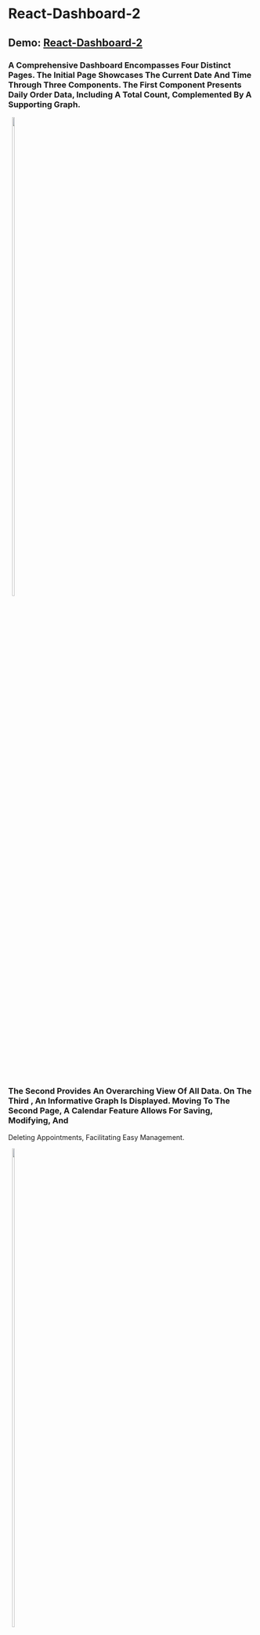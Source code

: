 # React-Dashboard-2

## Demo: [React-Dashboard-2](https://ahmedosama0js.github.io/React-Dashboard-2/)

### A Comprehensive Dashboard Encompasses Four Distinct Pages. The Initial Page Showcases The Current Date And Time Through Three Components. The First Component Presents Daily Order Data, Including A Total Count, Complemented By A Supporting Graph.
<div style="display: inline-block;" align="center">
<img src="https://github.com/AhmedOsama0js/my-page/assets/135539823/04c6a991-a055-4b5e-9d38-c5b570711b58" width="50%" >
</div>

### The Second Provides An Overarching View Of All Data. On The Third , An Informative Graph Is Displayed. Moving To The Second Page, A Calendar Feature Allows For Saving, Modifying, And 
Deleting Appointments, Facilitating Easy Management. 

<div style="display: inline-block;" align="center">
<img src="https://github.com/AhmedOsama0js/my-page/assets/135539823/c758086a-40d7-4f62-b1bb-a1ac40c92eb2" width="50%" >
</div>

### The Third Page Features A World Map With Country Selection Capability. Lastly,
<div style="display: inline-block;" align="center">
<img src="https://github.com/AhmedOsama0js/my-page/assets/135539823/3ed0f03d-17e5-4863-92e9-bda203c63f6f" width="50%" >
</div>

### The Fourth Page Exhibits A Table Containing Customer Information With Filtering Options And Customizable Display Settings. The Entire Control Panel Is Designed To Be Responsive Across All Screen Sizes. This Project Was Developed Using React.
<div style="display: inline-block;" align="center">
<img src="https://github.com/AhmedOsama0js/my-page/assets/135539823/2602df17-977a-4342-884d-23346aaeb69c" width="50%" >
</div>
